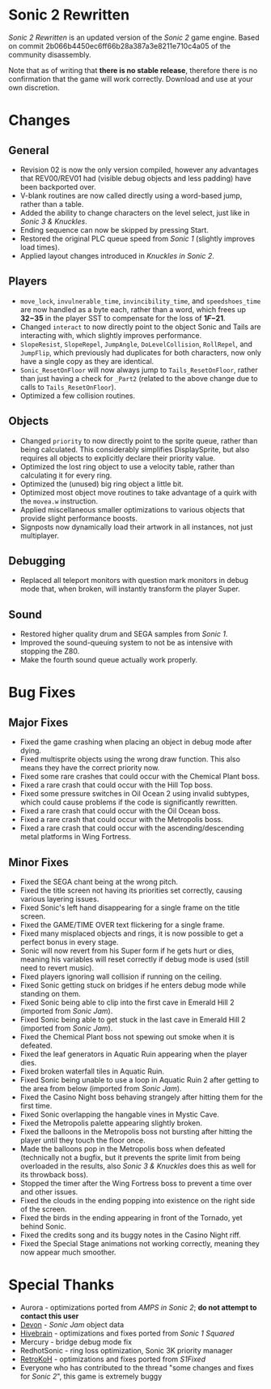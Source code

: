 # Sonic 2 Rewritten
_Sonic 2 Rewritten_ is an updated version of the _Sonic 2_ game engine. Based on commit 2b066b4450ec6ff66b28a387a3e8211e710c4a05 of the community disassembly.

Note that as of writing that **there is no stable release**, therefore there is no confirmation that the game will work correctly. Download and use at your own discretion.

# Changes
## General
* Revision 02 is now the only version compiled, however any advantages that REV00/REV01 had (visible debug objects and less padding) have been backported over.
* V-blank routines are now called directly using a word-based jump, rather than a table.
* Added the ability to change characters on the level select, just like in _Sonic 3 & Knuckles_.
* Ending sequence can now be skipped by pressing Start.
* Restored the original PLC queue speed from _Sonic 1_ (slightly improves load times).
* Applied layout changes introduced in _Knuckles in Sonic 2_.

## Players
* `move_lock`, `invulnerable_time`, `invincibility_time`, and `speedshoes_time` are now handled as a byte each, rather than a word, which frees up **$32-$35** in the player SST to compensate for the loss of **$1F-$21**.
* Changed `interact` to now directly point to the object Sonic and Tails are interacting with, which slightly improves performance.
* `SlopeResist`, `SlopeRepel`, `JumpAngle`, `DoLevelCollision`, `RollRepel`, and `JumpFlip`, which previously had duplicates for both characters, now only have a single copy as they are identical.
* `Sonic_ResetOnFloor` will now always jump to `Tails_ResetOnFloor`, rather than just having a check for `_Part2` (related to the above change due to calls to `Tails_ResetOnFloor`).
* Optimized a few collision routines.

## Objects
* Changed `priority` to now directly point to the sprite queue, rather than being calculated. This considerably simplifies DisplaySprite, but also requires all objects to explicitly declare their priority value.
* Optimized the lost ring object to use a velocity table, rather than calculating it for every ring.
* Optimized the (unused) big ring object a little bit.
* Optimized most object move routines to take advantage of a quirk with the `movea.w` instruction.
* Applied miscellaneous smaller optimizations to various objects that provide slight performance boosts.
* Signposts now dynamically load their artwork in all instances, not just multiplayer.

## Debugging
* Replaced all teleport monitors with question mark monitors in debug mode that, when broken, will instantly transform the player Super.

## Sound
* Restored higher quality drum and SEGA samples from _Sonic 1_.
* Improved the sound-queuing system to not be as intensive with stopping the Z80.
* Make the fourth sound queue actually work properly.

# Bug Fixes
## Major Fixes
* Fixed the game crashing when placing an object in debug mode after dying.
* Fixed multisprite objects using the wrong draw function. This also means they have the correct priority now.
* Fixed some rare crashes that could occur with the Chemical Plant boss.
* Fixed a rare crash that could occur with the Hill Top boss.
* Fixed some pressure switches in Oil Ocean 2 using invalid subtypes, which could cause problems if the code is significantly rewritten.
* Fixed a rare crash that could occur with the Oil Ocean boss.
* Fixed a rare crash that could occur with the Metropolis boss.
* Fixed a rare crash that could occur with the ascending/descending metal platforms in Wing Fortress.

## Minor Fixes
* Fixed the SEGA chant being at the wrong pitch.
* Fixed the title screen not having its priorities set correctly, causing various layering issues.
* Fixed Sonic's left hand disappearing for a single frame on the title screen.
* Fixed the GAME/TIME OVER text flickering for a single frame.
* Fixed many misplaced objects and rings, it is now possible to get a perfect bonus in every stage.
* Sonic will now revert from his Super form if he gets hurt or dies, meaning his variables will reset correctly if debug mode is used (still need to revert music).
* Fixed players ignoring wall collision if running on the ceiling.
* Fixed Sonic getting stuck on bridges if he enters debug mode while standing on them.
* Fixed Sonic being able to clip into the first cave in Emerald Hill 2 (imported from _Sonic Jam_).
* Fixed Sonic being able to get stuck in the last cave in Emerald Hill 2 (imported from _Sonic Jam_).
* Fixed the Chemical Plant boss not spewing out smoke when it is defeated.
* Fixed the leaf generators in Aquatic Ruin appearing when the player dies.
* Fixed broken waterfall tiles in Aquatic Ruin.
* Fixed Sonic being unable to use a loop in Aquatic Ruin 2 after getting to the area from below (imported from _Sonic Jam_).
* Fixed the Casino Night boss behaving strangely after hitting them for the first time.
* Fixed Sonic overlapping the hangable vines in Mystic Cave.
* Fixed the Metropolis palette appearing slightly broken.
* Fixed the balloons in the Metropolis boss not bursting after hitting the player until they touch the floor once.
* Made the balloons pop in the Metropolis boss when defeated (technically not a bugfix, but it prevents the sprite limit from being overloaded in the results, also _Sonic 3 & Knuckles_ does this as well for its throwback boss).
* Stopped the timer after the Wing Fortress boss to prevent a time over and other issues.
* Fixed the clouds in the ending popping into existence on the right side of the screen.
* Fixed the birds in the ending appearing in front of the Tornado, yet behind Sonic.
* Fixed the credits song and its buggy notes in the Casino Night riff.
* Fixed the Special Stage animations not working correctly, meaning they now appear much smoother.

# Special Thanks
* Aurora - optimizations ported from _AMPS in Sonic 2_; **do not attempt to contact this user**
* [Devon](https://github.com/Ralakimus) - _Sonic Jam_ object data
* [Hivebrain](https://github.com/cvghivebrain/Sonic1sq) - optimizations and fixes ported from _Sonic 1 Squared_
* Mercury - bridge debug mode fix
* RedhotSonic - ring loss optimization, Sonic 3K priority manager
* [RetroKoH](https://github.com/RetroKoH/S1Fixed) - optimizations and fixes ported from _S1Fixed_
* Everyone who has contributed to the thread "some changes and fixes for _Sonic 2_", this game is extremely buggy

